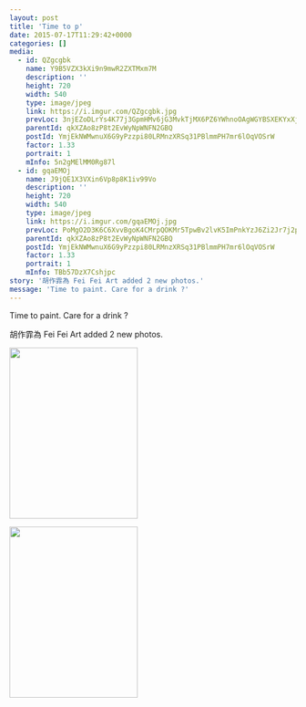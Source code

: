 ```yaml
---
layout: post
title: 'Time to p' 
date: 2015-07-17T11:29:42+0000 
categories: [] 
media:
  - id: QZgcgbk
    name: Y9B5VZX3kXi9n9mwR2ZXTMxm7M
    description: ''   
    height: 720
    width: 540
    type: image/jpeg
    link: https://i.imgur.com/QZgcgbk.jpg
    prevLoc: 3njEZoDLrYs4K77j3GpmHMv6jG3MvkTjMX6PZ6YWhnoOAgWGYBSXEKYxXjXRIkXVOmMq2rSMXAk8RzG4t3ZqQ72AZ2H9RN2mKM0nHwDZPPEjR5TZyMgXNpo1snZ4zvlOROu054gxOPG0sRJyEWNjBQSklN95O2DwcBR3v9DD7Xt1q9mO0EEgI0329O026Vt6Kgpj3RBkckBY9ADwG7C9Z1MRngM0U7W2glYyWyTRwLgxYP0rtkpLYD6LVncnz8O96B4y
    parentId: qkXZAo8zP8t2EvWyNpWNFN2GBQ
    postId: YmjEkNWMwnuX6G9yPzzpi80LRMnzXRSq31PBlmmPH7mr6lOqVOSrW
    factor: 1.33
    portrait: 1
    mInfo: 5n2gMElMM0Rg87l
  - id: gqaEMOj
    name: J9jQE1X3VXin6Vp8p8K1iv99Vo
    description: ''   
    height: 720
    width: 540
    type: image/jpeg
    link: https://i.imgur.com/gqaEMOj.jpg
    prevLoc: PoMgO2D3K6C6XvvBgoK4CMrpQOKMr5TpwBv2lvK5ImPnkYzJ6Zi2Jr7j2p28ulpOR069MqIMNRWJq5j9trYzvlDoBBSz7N659jDwCwj3GG9Vo6tzvrKnplR4T96LNQPkW5Un22RDyZ1YHMpKP0v6wPH9q0DNmE0OIr8A1VNNmDHk1L8EZ77wskjowMknV6s6MgO4YD6RTBkJAr4vlZtJQRRKk7A2CLY1mg10NpclXKxpAJX2iOXWVgkW13SE9nkORVN5
    parentId: qkXZAo8zP8t2EvWyNpWNFN2GBQ
    postId: YmjEkNWMwnuX6G9yPzzpi80LRMnzXRSq31PBlmmPH7mr6lOqVOSrW
    factor: 1.33
    portrait: 1
    mInfo: TBb57DzX7Cshjpc
story: '胡作霏為 Fei Fei Art added 2 new photos.'  
message: 'Time to paint. Care for a drink ?'  
---
```


Time to paint. Care for a drink ?
 
 
[//]: #story:
胡作霏為 Fei Fei Art added 2 new photos.


[//]: #media:  
<a href="https://i.imgur.com/QZgcgbk.jpg"><img src="https://i.imgur.com/QZgcgbk.jpg" height="300" width="225" /></a> 
  

<a href="https://i.imgur.com/gqaEMOj.jpg"><img src="https://i.imgur.com/gqaEMOj.jpg" height="300" width="225" /></a> 
 
